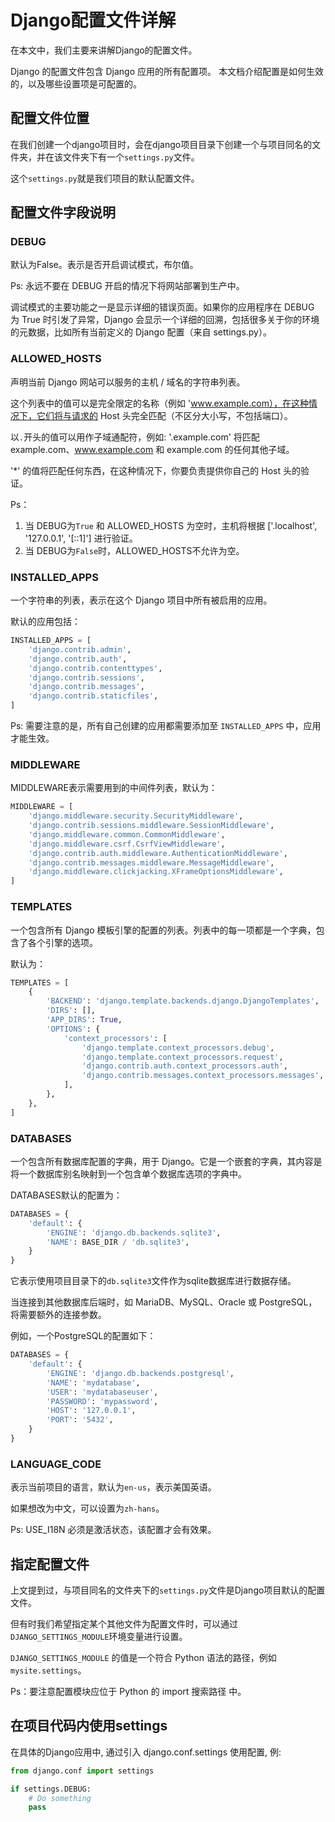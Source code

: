 # Django配置文件详解

在本文中，我们主要来讲解Django的配置文件。

Django 的配置文件包含 Django 应用的所有配置项。
本文档介绍配置是如何生效的，以及哪些设置项是可配置的。

## 配置文件位置

在我们创建一个django项目时，会在django项目目录下创建一个与项目同名的文件夹，并在该文件夹下有一个`settings.py`文件。

这个`settings.py`就是我们项目的默认配置文件。

## 配置文件字段说明

### DEBUG

默认为False。表示是否开启调试模式，布尔值。

Ps: 永远不要在 DEBUG 开启的情况下将网站部署到生产中。

调试模式的主要功能之一是显示详细的错误页面。如果你的应用程序在 DEBUG 为 True 时引发了异常，Django 会显示一个详细的回溯，包括很多关于你的环境的元数据，比如所有当前定义的 Django 配置（来自 settings.py）。

### ALLOWED_HOSTS

声明当前 Django 网站可以服务的主机 / 域名的字符串列表。

这个列表中的值可以是完全限定的名称（例如 'www.example.com），在这种情况下，它们将与请求的 Host 头完全匹配（不区分大小写，不包括端口）。

以`.`开头的值可以用作子域通配符，例如: '.example.com' 将匹配 example.com、www.example.com 和 example.com 的任何其他子域。

'*' 的值将匹配任何东西，在这种情况下，你要负责提供你自己的 Host 头的验证。

Ps：

1. 当 DEBUG为`True` 和 ALLOWED_HOSTS 为空时，主机将根据 ['.localhost', '127.0.0.1', '[::1]'] 进行验证。
2. 当 DEBUG为`False`时，ALLOWED_HOSTS不允许为空。

### INSTALLED_APPS

一个字符串的列表，表示在这个 Django 项目中所有被启用的应用。

默认的应用包括：

```python
INSTALLED_APPS = [
    'django.contrib.admin',
    'django.contrib.auth',
    'django.contrib.contenttypes',
    'django.contrib.sessions',
    'django.contrib.messages',
    'django.contrib.staticfiles',
]
```

Ps: 需要注意的是，所有自己创建的应用都需要添加至 `INSTALLED_APPS` 中，应用才能生效。


### MIDDLEWARE

MIDDLEWARE表示需要用到的中间件列表，默认为：

```python
MIDDLEWARE = [
    'django.middleware.security.SecurityMiddleware',
    'django.contrib.sessions.middleware.SessionMiddleware',
    'django.middleware.common.CommonMiddleware',
    'django.middleware.csrf.CsrfViewMiddleware',
    'django.contrib.auth.middleware.AuthenticationMiddleware',
    'django.contrib.messages.middleware.MessageMiddleware',
    'django.middleware.clickjacking.XFrameOptionsMiddleware',
]
```


### TEMPLATES

一个包含所有 Django 模板引擎的配置的列表。列表中的每一项都是一个字典，包含了各个引擎的选项。

默认为：

```python
TEMPLATES = [
    {
        'BACKEND': 'django.template.backends.django.DjangoTemplates',
        'DIRS': [],
        'APP_DIRS': True,
        'OPTIONS': {
            'context_processors': [
                'django.template.context_processors.debug',
                'django.template.context_processors.request',
                'django.contrib.auth.context_processors.auth',
                'django.contrib.messages.context_processors.messages',
            ],
        },
    },
]
```


### DATABASES

一个包含所有数据库配置的字典，用于 Django。它是一个嵌套的字典，其内容是将一个数据库别名映射到一个包含单个数据库选项的字典中。

DATABASES默认的配置为：

```python
DATABASES = {
    'default': {
        'ENGINE': 'django.db.backends.sqlite3',
        'NAME': BASE_DIR / 'db.sqlite3',
    }
}
```

它表示使用项目目录下的`db.sqlite3`文件作为sqlite数据库进行数据存储。

当连接到其他数据库后端时，如 MariaDB、MySQL、Oracle 或 PostgreSQL，将需要额外的连接参数。

例如，一个PostgreSQL的配置如下：

```python
DATABASES = {
    'default': {
        'ENGINE': 'django.db.backends.postgresql',
        'NAME': 'mydatabase',
        'USER': 'mydatabaseuser',
        'PASSWORD': 'mypassword',
        'HOST': '127.0.0.1',
        'PORT': '5432',
    }
}
```


### LANGUAGE_CODE

表示当前项目的语言，默认为`en-us`，表示美国英语。

如果想改为中文，可以设置为`zh-hans`。

Ps: USE_I18N 必须是激活状态，该配置才会有效果。


## 指定配置文件

上文提到过，与项目同名的文件夹下的`settings.py`文件是Django项目默认的配置文件。

但有时我们希望指定某个其他文件为配置文件时，可以通过`DJANGO_SETTINGS_MODULE`环境变量进行设置。

`DJANGO_SETTINGS_MODULE` 的值是一个符合 Python 语法的路径，例如 `mysite.settings`。

Ps：要注意配置模块应位于 Python 的 import 搜索路径 中。

## 在项目代码内使用settings

在具体的Django应用中, 通过引入 django.conf.settings 使用配置, 例:

```python
from django.conf import settings

if settings.DEBUG:
    # Do something
    pass
```

